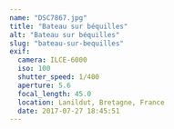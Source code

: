 ```yaml
---
name: "DSC7867.jpg"
title: "Bateau sur béquilles"
alt: "Bateau sur béquilles"
slug: "bateau-sur-bequilles"
exif:
  camera: ILCE-6000
  iso: 100
  shutter_speed: 1/400
  aperture: 5.6
  focal_length: 45.0
  location: Lanildut, Bretagne, ⁨France⁩
  date: 2017-07-27 18:45:51
---
```


